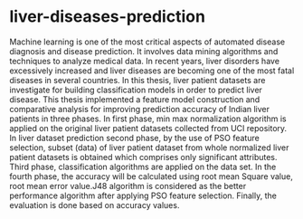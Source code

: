# liver-diseases-prediction
Machine learning is one of the most critical aspects of automated disease diagnosis and disease prediction. It involves data mining algorithms and techniques to analyze medical data. In recent years, liver disorders have excessively increased and liver diseases are becoming one of the most fatal diseases in several countries. In this thesis, liver patient datasets are investigate for building classification models in order to predict liver disease. This thesis implemented a feature model construction and comparative analysis for improving prediction accuracy of Indian liver patients in three phases. In first phase, min max normalization algorithm is applied on the original liver patient datasets collected from UCI repository. In liver dataset prediction second phase, by the use of PSO feature selection, subset (data) of liver patient dataset from whole normalized liver patient datasets is obtained which comprises only significant attributes. Third phase, classification algorithms are applied on the data set. In the fourth phase, the accuracy will be calculated using root mean Square value, root mean error value.J48 algorithm is considered as the better performance algorithm after applying PSO feature selection. Finally, the evaluation is done based on accuracy values.
